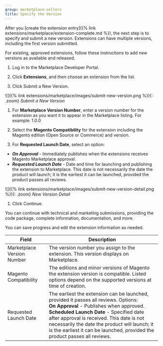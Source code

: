 ```yaml
---
group: marketplace-sellers
title: Specify the Version
---
```


After you [create the extension entry]({% link extensions/marketplace/extension-complete.md %}), the next step is to specify and submit a new version. Extensions can have multiple versions, including the first version submitted.

For existing, approved extensions, follow these instructions to add new versions as available and released.

1. Log in to the Marketplace Developer Portal.

1. Click **Extensions**, and then choose an extension from the list.

1. Click <span class="btn">Submit a New Version</span>.

  ![]({% link extensions/marketplace/images/submit-new-version.png %}){: .zoom}
  _Submit a New Version_

1. For **Marketplace Version Number**, enter a version number for the extension as you want it to appear in the Marketplace listing. For example: 1.0.0

1. Select the **Magento Compatibility** for the extension including the Magento edition (Open Source or Commerce) and version.

1. For **Requested Launch Date**, select an option:

  - ***On Approval*** - Immediately publishes when the extensions receives Magento Marketplace approval.
  - ***Requested Launch Date*** - Date and time for launching and publishing the extension to Marketplace. This date is not necessarily the date the product will launch; it is the earliest it can be launched, provided the product passes all reviews.

  ![]({% link extensions/marketplace/images/submit-new-version-detail.png %}){: .zoom}
  _New Version Detail_

1. Click <span class="btn">Continue</span>.

You can continue with technical and marketing submissions, providing the code package, complete information, documentation, and more.

You can save progress and edit the extension information as needed.

|Field|Description|
|--- |--- |
|Marketplace Version Number|The version number you assign to the extension. This version displays on Marketplace.|
|Magento Compatibility|The editions and minor versions of Magento the extension version is compatible. Listed options depend on the supported versions at time of creation.|
|Requested Launch Date|The earliest the extension can be launched, provided it passes all reviews. Options: <br/>**On Approval** - Publishes when approved. <br/>**Scheduled Launch Date** - Specified date after approval is received. This date is not necessarily the date the product will launch; it is the earliest it can be launched, provided the product passes all reviews.|
